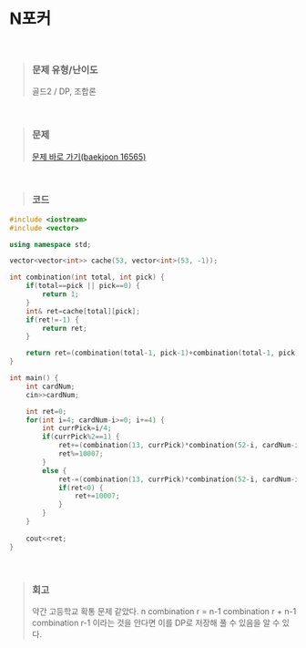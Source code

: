 N포커
====
<br/>

>### 문제 유형/난이도
>골드2 / DP, 조합론
<br/>

>### 문제
> <a href="https://www.acmicpc.net/problem/16565">문제 바로 가기(baekjoon 16565)</a>
<br/>

>### 코드
```C++
#include <iostream>
#include <vector>

using namespace std;

vector<vector<int>> cache(53, vector<int>(53, -1));

int combination(int total, int pick) {
    if(total==pick || pick==0) {
        return 1;
    }
    int& ret=cache[total][pick];
    if(ret!=-1) {
        return ret;
    }

    return ret=(combination(total-1, pick-1)+combination(total-1, pick))%10007;    
}

int main() {
    int cardNum;
    cin>>cardNum;

    int ret=0;
    for(int i=4; cardNum-i>=0; i+=4) {
        int currPick=i/4;
        if(currPick%2==1) {
            ret+=(combination(13, currPick)*combination(52-i, cardNum-i))%10007;
            ret%=10007;
        }
        else {
            ret-=(combination(13, currPick)*combination(52-i, cardNum-i))%10007;
            if(ret<0) {
                ret+=10007;
            }
        }
    }
    
    cout<<ret;
}
```
<br/>

>### 회고
>약간 고등학교 확통 문제 같았다. n combination r = n-1 combination r + n-1 combination r-1 이라는 것을 안다면 이를 DP로 저장해 풀 수 있음을 알 수 있다.